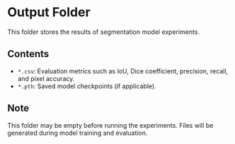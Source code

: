 # Output Folder

This folder stores the results of segmentation model experiments.

## Contents

- `*.csv`: Evaluation metrics such as IoU, Dice coefficient, precision, recall, and pixel accuracy.
- `*.pth`: Saved model checkpoints (if applicable).

## Note

This folder may be empty before running the experiments. Files will be generated during model training and evaluation.
